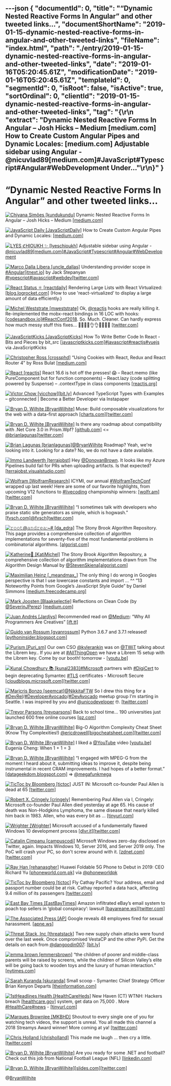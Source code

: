 ---json
{
  "documentId": 0,
  "title": "“Dynamic Nested Reactive Forms In Angular” and other tweeted links…",
  "documentShortName": "2019-01-15-dynamic-nested-reactive-forms-in-angular-and-other-tweeted-links",
  "fileName": "index.html",
  "path": "./entry/2019-01-15-dynamic-nested-reactive-forms-in-angular-and-other-tweeted-links",
  "date": "2019-01-16T05:20:45.61Z",
  "modificationDate": "2019-01-16T05:20:45.61Z",
  "templateId": 0,
  "segmentId": 0,
  "isRoot": false,
  "isActive": true,
  "sortOrdinal": 0,
  "clientId": "2019-01-15-dynamic-nested-reactive-forms-in-angular-and-other-tweeted-links",
  "tag": "{\r\n  \"extract\": \"Dynamic Nested Reactive Forms In Angular – Josh Hicks – Medium [medium.com] How to Create Custom Angular Pipes and Dynamic Locales: [medium.com] Adjustable sidebar using Angular - @nicuvlad89[medium.com]#JavaScript#Typescript#Angular#WebDevelopment Under...\"\r\n}"
}
---

# “Dynamic Nested Reactive Forms In Angular” and other tweeted links…

[<img alt="Chiyana Simões [kundukundu]" src="https://songhay.blob.core.windows.net:443/shared-social-twitter/kundukundu.jpg">](https://www.chiyanasimoes.com/) Dynamic Nested Reactive Forms In Angular – Josh Hicks – Medium [[medium.com]](https://medium.com/@joshblf/dynamic-nested-reactive-forms-in-angular-654c1d4a769a)

[<img alt="JavaScript Daily [JavaScriptDaily]" src="https://songhay.blob.core.windows.net:443/shared-social-twitter/JavaScriptDaily.jpg">](https://twitter.com/JavaScriptDaily) How to Create Custom Angular Pipes and Dynamic Locales: [[medium.com]](https://medium.com/dailyjs/dynamic-locales-in-angular-dd9a527ebe1f)

[<img alt="LYES ℭHIOUKH ✨ [lyeschioukh]" src="https://songhay.blob.core.windows.net:443/shared-social-twitter/lyeschioukh.jpg">](https://www.linkedin.com/in/lyeschioukh) Adjustable sidebar using Angular - [@nicuvlad89](http://twitter.com/@nicuvlad89)[[medium.com]](https://medium.com/@nicuvlad89/adjustable-sidebar-using-angular-76a77b02d169)[#JavaScript](http://twitter.com/search?q='%23JavaScript)[#Typescript](http://twitter.com/search?q='%23Typescript)[#Angular](http://twitter.com/search?q='%23Angular)[#WebDevelopment](http://twitter.com/search?q='%23WebDevelopment)

[<img alt="Marco Dalla Libera [uncle_dallas]" src="https://songhay.blob.core.windows.net:443/shared-social-twitter/uncle_dallas.jpg">](http://www.dallalibera.net/) Understanding provider scope in [#Angular](http://twitter.com/search?q='%23Angular)[[itnext.io]](https://itnext.io/understanding-provider-scope-in-angular-4c2589de5bc) by Jack Stepanyan [#typescript](http://twitter.com/search?q='%23typescript)[#javascript](http://twitter.com/search?q='%23javascript)[#webdev](http://twitter.com/search?q='%23webdev)[[twitter.com]](https://twitter.com/uncle_dallas/status/1013681452771430400/photo/1)

[<img alt="React Status ⚛ [reactdaily]" src="https://songhay.blob.core.windows.net:443/shared-social-twitter/reactdaily.jpg">](http://react.statuscode.com/) Rendering Large Lists with React Virtualized: [[blog.logrocket.com]](https://blog.logrocket.com/rendering-large-lists-with-react-virtualized-82741907a6b3) (How to use 'react-virtualized' to display a large amount of data efficiently.)

[<img alt="Michel Weststrate [mweststrate]" src="https://songhay.blob.core.windows.net:443/shared-social-twitter/mweststrate.jpg">](https://medium.com/@mweststrate) Ok, [@reactjs](http://twitter.com/@reactjs) hooks are really killing it. Re-implemented the mobx-react bindings in 16 LOC with hooks: [[codesandbox.io]](https://codesandbox.io/s/k2vmjpqvnv)[#ReactConf2018](http://twitter.com/search?q='%23ReactConf2018). So. Much. Cleaner. Can hardly express how much messy stuff this fixes... 👏👏🏅🏅👌👌💸💸🧙‍🧙‍ [[twitter.com]](https://twitter.com/mweststrate/status/1055532227939966976/photo/1)

[<img alt="JavaScriptKicks [JavaScriptKicks]" src="https://songhay.blob.core.windows.net:443/shared-social-twitter/JavaScriptKicks.jpg">](http://javascriptkicks.com/) How To Write Better Code In React - Bits and Pieces by bit_src [[javascriptkicks.com]](https://javascriptkicks.com/r/14541?url=https://blog.bitsrc.io/how-to-write-better-code-in-react-best-practices-b8ca87d462b0?gi=401b2919a29f)[#javascript](http://twitter.com/search?q='%23javascript)[#reactjs](http://twitter.com/search?q='%23reactjs)[#vuejs](http://twitter.com/search?q='%23vuejs) via JavaScriptKicks

[<img alt="Christopher Ross [crossphd]" src="https://songhay.blob.core.windows.net:443/shared-social-twitter/crossphd.jpg">](https://crossphd.com/) “Using Cookies with React, Redux and React Router 4” by Ross Bulat [[medium.com]](https://medium.com/@rossbulat/using-cookies-in-react-redux-and-react-router-4-f5f6079905dc)

[<img alt="React [reactjs]" src="https://songhay.blob.core.windows.net:443/shared-social-twitter/reactjs.png">](http://facebook.github.io/react/) React 16.6 is hot off the presses! 😱 – React.memo (like PureComponent but for function components) – React.lazy (code splitting powered by Suspense) – .contextType in class components [[reactjs.org]](https://reactjs.org/blog/2018/10/23/react-v-16-6.html)

[<img alt="Victor Chow [vicchow]" src="https://songhay.blob.core.windows.net:443/shared-social-twitter/vicchow.jpg">](https://twitter.com/vicchow)[[bit.ly]](http://bit.ly/2Ot0PUd) Advanced TypeScript Types with Examples – gitconnected | Become a Better Developer via Instapaper

[<img alt="Bryan D. Wilhite [BryanWilhite]" src="https://songhay.blob.core.windows.net:443/shared-social-twitter/BryanWilhite.jpeg">](http://songhayblog.azurewebsites.net/) Muse: Build composable visualizations for the web with a data-first approach [[charts.com]](http://www.charts.com/muze)[[twitter.com]](https://twitter.com/BryanWilhite/status/1051910766490574850/photo/1)

[<img alt="Bryan D. Wilhite [BryanWilhite]" src="https://songhay.blob.core.windows.net:443/shared-social-twitter/BryanWilhite.jpeg">](http://songhayblog.azurewebsites.net/) Is there any roadmap about compatibility with .Net Core 3.0 in Prism.Wpf? [[github.com]](https://github.com/PrismLibrary/Prism/issues/1544) <= [@brianlagunas](http://twitter.com/@brianlagunas)[[twitter.com]](https://twitter.com/BryanWilhite/status/1054518207313149952/photo/1)

[<img alt="Brian Lagunas [brianlagunas]" src="https://songhay.blob.core.windows.net:443/shared-social-twitter/brianlagunas.jpeg">](http://brianlagunas.com/)[@BryanWilhite](http://twitter.com/@BryanWilhite) Roadmap? Yeah, we're looking into it. Looking for a date? No, we do not have a date available.

[<img alt="Immo Landwerth [terrajobst]" src="https://songhay.blob.core.windows.net:443/shared-social-twitter/terrajobst.jpg">](http://immo.landwerth.net/) Hey [@DonovanBrown](http://twitter.com/@DonovanBrown). It looks like my Azure Pipelines build fail for PRs when uploading artifacts. Is that expected? [[terrajobst.visualstudio.com]](https://terrajobst.visualstudio.com/git-istage/_build/results?buildId=403&view=logs)

[<img alt="Wolfram [WolframResearch]" src="https://songhay.blob.core.windows.net:443/shared-social-twitter/WolframResearch.png">](http://www.wolfram.com/) ICYMI, our annual [#WolframTechConf](http://twitter.com/search?q='%23WolframTechConf) wrapped up last week! Here are some of our favorite highlights, from upcoming V12 functions to [#livecoding](http://twitter.com/search?q='%23livecoding) championship winners: [[wolfr.am]](https://wolfr.am/yAtalJh7)[[twitter.com]](https://twitter.com/WolframResearch/status/1054827382954180608/photo/1)

[<img alt="Bryan D. Wilhite [BryanWilhite]" src="https://songhay.blob.core.windows.net:443/shared-social-twitter/BryanWilhite.jpeg">](http://songhayblog.azurewebsites.net/) “I sometimes talk with developers who praise static site generators as simple, which is hogwash.” [[fvsch.com]](https://fvsch.com/static-site-generators/)[@fvsch](http://twitter.com/@fvsch)[[twitter.com]](https://twitter.com/BryanWilhite/status/1052035680342138885/photo/1)

[<img alt="𝚛𝚘𝚘𝚝@𝚊𝚗𝚍𝚛𝚎𝚊:~# [da_edra]" src="https://songhay.blob.core.windows.net:443/shared-social-twitter/da_edra.jpg">](https://github.com/da-edra) The Stony Brook Algorithm Repository. This page provides a comprehensive collection of algorithm implementations for seventy-five of the most fundamental problems in combinatorial algorithms. [[algorist.com]](http://algorist.com/algorist.html)

[<img alt="Katherine🌸 [KatiMichel]" src="https://songhay.blob.core.windows.net:443/shared-social-twitter/KatiMichel.jpg">](https://github.com/KatherineMichel) The Stony Brook Algorithm Repository, a comprehensive collection of algorithm implementations drawn from The Algorithm Design Manual by [@StevenSkiena](http://twitter.com/@StevenSkiena)[[algorist.com]](http://www.algorist.com/algorist.html)

[<img alt="Maximilian Heinz [_meandmax_]" src="https://songhay.blob.core.windows.net:443/shared-social-twitter/_meandmax_.jpg">](http://maximilian-heinz.de/) The only thing I do wrong in Googles perspective is that I use lowercase constants and import ... ^^ “13 Noteworthy Points from Google’s JavaScript Style Guide” by Daniel Simmons [[medium.freecodecamp.org]](https://medium.freecodecamp.org/google-publishes-a-javascript-style-guide-here-are-some-key-lessons-1810b8ad050b?source=twitterShare-693b7436ad05-1524216346)

[<img alt="Mark Joosten [Blaakselectie]" src="https://songhay.blob.core.windows.net:443/shared-social-twitter/Blaakselectie.jpg">](http://www.blaakselectie.nl/) Reflections on Clean Code (by [@SeverinJPerez](http://twitter.com/@SeverinJPerez)) [[medium.com]](https://medium.com/@severinperez/reflections-on-clean-code-8c9b683277ca)

[<img alt="Juan Andrés [Jardjys]" src="https://songhay.blob.core.windows.net:443/shared-social-twitter/Jardjys.jpg">](http://jardjys.tumblr.com/) Recommended read on [@Medium](http://twitter.com/@Medium): “Why All Programmers Are Creatives” [[ift.tt]](https://ift.tt/2xALQw1)

[<img alt="Guido van Rossum [gvanrossum]" src="https://songhay.blob.core.windows.net:443/shared-social-twitter/gvanrossum.jpg">](http://python.org/~guido/) Python 3.6.7 and 3.7.1 released! [[pythoninsider.blogspot.com]](https://pythoninsider.blogspot.com/2018/10/python-371-and-367-are-now-available.html)

[<img alt="Purism [Puri_sm]" src="https://songhay.blob.core.windows.net:443/shared-social-twitter/Puri_sm.jpg">](https://puri.sm/) Our own CSO [@kylerankin](http://twitter.com/@kylerankin) was on [@TWiT](http://twitter.com/@TWiT) talking about the Librem key.. If you are at [#AllThingOpen](http://twitter.com/search?q='%23AllThingOpen) we have a Librem 15 setup with the Librem key. Come by our booth! tomorrow - [[youtu.be]](https://youtu.be/SB82Ul_A1js)

[<img alt="Kunal Chowdhury 📚 [kunal2383]" src="https://songhay.blob.core.windows.net:443/shared-social-twitter/kunal2383.jpg">](https://www.kunal-chowdhury.com/)[#Microsoft](http://twitter.com/search?q='%23Microsoft) partners with [#DigiCert](http://twitter.com/search?q='%23DigiCert) to begin deprecating Symantec [#TLS](http://twitter.com/search?q='%23TLS) certificates - Microsoft Secure [[cloudblogs.microsoft.com]](https://cloudblogs.microsoft.com/microsoftsecure/2018/10/04/microsoft-partners-with-digicert-to-begin-deprecating-symantec-tls-certificates/)[[twitter.com]](https://twitter.com/kunal2383/status/1055731260537085952/photo/1)

[<img alt="Maricris Bonzo [seemcat]" src="https://songhay.blob.core.windows.net:443/shared-social-twitter/seemcat.jpg">](https://medium.com/@mcmakes)[@NikkitaFTW](http://twitter.com/@NikkitaFTW) So I drew this thing for a [#DevRel](http://twitter.com/search?q='%23DevRel)/[#DeveloperAvocado](http://twitter.com/search?q='%23DeveloperAvocado)/[#DevAvocado](http://twitter.com/search?q='%23DevAvocado) meetup group I'm starting in Seattle. I was inspired by you and [@unicodeveloper](http://twitter.com/@unicodeveloper) 🤓. [[twitter.com]](https://twitter.com/v1mg1rl/status/1055670493179596800/photo/1)

[<img alt="Trevor Parsons [trevparsons]" src="https://songhay.blob.core.windows.net:443/shared-social-twitter/trevparsons.png">](https://twitter.com/trevparsons) Back to school time... 190 universities just launched 600 free online courses [[qz.com]](https://qz.com/1437623/600-free-online-courses-you-can-take-from-universities-worldwide/)

[<img alt="Bryan D. Wilhite [BryanWilhite]" src="https://songhay.blob.core.windows.net:443/shared-social-twitter/BryanWilhite.jpeg">](http://songhayblog.azurewebsites.net/) Big-O Algorithm Complexity Cheat Sheet (Know Thy Complexities!) [@ericdrowell](http://twitter.com/@ericdrowell)[[bigocheatsheet.com]](http://bigocheatsheet.com)[[twitter.com]](https://twitter.com/BryanWilhite/status/1053317661025685504/photo/1)

[<img alt="Bryan D. Wilhite [BryanWilhite]" src="https://songhay.blob.core.windows.net:443/shared-social-twitter/BryanWilhite.jpeg">](http://songhayblog.azurewebsites.net/) I liked a [@YouTube](http://twitter.com/@YouTube) video [[youtu.be]](http://youtu.be/MGGKW0HCb5U?a) Eugenia Cheng: When 1 + 1 = 3

[<img alt="Bryan D. Wilhite [BryanWilhite]" src="https://songhay.blob.core.windows.net:443/shared-social-twitter/BryanWilhite.jpeg">](http://songhayblog.azurewebsites.net/) “I engaged with MPEG-G from the moment I heard about it, submitting ideas to improve it, despite being instrumental in recent CRAM improvements. I had hopes of a better format.” [[datageekdom.blogspot.com]](http://datageekdom.blogspot.com/2018/09/) => [@megafunkmega](http://twitter.com/@megafunkmega)

[<img alt="TicToc by Bloomberg [tictoc]" src="https://songhay.blob.core.windows.net:443/shared-social-twitter/tictoc.jpg">](https://twitter.com/i/events/931632515340627968) JUST IN: Microsoft co-founder Paul Allen is dead at 65 [[twitter.com]](https://twitter.com/tictoc/status/1051957033874927616/photo/1)

[<img alt="Robert X. Cringely [cringely]" src="https://songhay.blob.core.windows.net:443/shared-social-twitter/cringely.jpg">](http://www.cringely.com/) Remembering Paul Allen via I, Cringely: Microsoft co-founder Paul Allen died yesterday at age 65. His cause of death was Non-Hodgkins Lymphoma, the same disease that nearly killed him back in 1983. Allen, who was every bit as ... [[tinyurl.com]](http://tinyurl.com/ycfknjs6)

[<img alt="Wrighter [Wrighter]" src="https://songhay.blob.core.windows.net:443/shared-social-twitter/Wrighter.png">](https://twitter.com/Wrighter) Microsoft accused of a fundamentally flawed Windows 10 development process [[dlvr.it]](http://dlvr.it/Qp2yW8)[[twitter.com]](https://twitter.com/Wrighter/status/1054092978069811200/photo/1)

[<img alt="Catalin Cimpanu [campuscodi]" src="https://songhay.blob.core.windows.net:443/shared-social-twitter/campuscodi.jpg">](https://www.zdnet.com/meet-the-team/us/catalin.cimpanu/) Microsoft Windows zero-day disclosed on Twitter, again. Impacts Windows 10, Server 2016, and Server 2019 only. The PoC will crash your PC, so don't screw around with it. [[zdnet.com]](https://www.zdnet.com/article/microsoft-windows-zero-day-disclosed-on-twitter-again/)[[twitter.com]](https://twitter.com/campuscodi/status/1055066122301726720/photo/1)

[<img alt="Ray Han [rehanasgher]" src="https://songhay.blob.core.windows.net:443/shared-social-twitter/rehanasgher.jpg">](https://twitter.com/rehanasgher) Huawei Foldable 5G Phone to Debut in 2019: CEO Richard Yu [[phoneworld.com.pk]](https://www.phoneworld.com.pk/huawei-foldable-5g-phone-to-debut-in-2019-ceo-richard-yu/) via [@phoneworldpk](http://twitter.com/@phoneworldpk)

[<img alt="TicToc by Bloomberg [tictoc]" src="https://songhay.blob.core.windows.net:443/shared-social-twitter/tictoc.jpg">](https://twitter.com/i/events/931632515340627968) Fly Cathay Pacific? Your address, email and passport number could be at risk. Cathay reported a data hack, affecting 9.4 million of its passengers [[twitter.com]](https://twitter.com/tictoc/status/1055309263147597824/video/1)

[<img alt="East Bay Times [EastBayTimes]" src="https://songhay.blob.core.windows.net:443/shared-social-twitter/EastBayTimes.jpg">](http://www.eastbaytimes.com/) Amazon infiltrated eBay’s email system to poach top sellers in ‘global conspiracy’: lawsuit [[bayareane.ws]](https://bayareane.ws/2yM3o94)[[twitter.com]](https://twitter.com/EastBayTimes/status/1053091180127367174/photo/1)

[<img alt="The Associated Press [AP]" src="https://songhay.blob.core.windows.net:443/shared-social-twitter/AP.png">](https://apnews.com/) Google reveals 48 employees fired for sexual harassment. [[apne.ws]](http://apne.ws/8UPNo7E)

[<img alt="Threat Stack, Inc [threatstack]" src="https://songhay.blob.core.windows.net:443/shared-social-twitter/threatstack.jpg">](https://www.threatstack.com/) Two new supply chain attacks were found over the last week. Once compromised VestaCP and the other PyPi. Get the details on each from [@dangoodin007](http://twitter.com/@dangoodin007): [[bit.ly]](http://bit.ly/2Jg4fUz)

[<img alt="emma brown [emmersbrown]" src="https://songhay.blob.core.windows.net:443/shared-social-twitter/emmersbrown.jpg">](http://wapo.st/ytkdoP) “the children of poorer and middle-class parents will be raised by screens, while the children of Silicon Valley’s elite will be going back to wooden toys and the luxury of human interaction.” [[nytimes.com]](https://www.nytimes.com/2018/10/26/style/digital-divide-screens-schools.html?rref=collection%2Fbyline%2Fnellie-bowles&action=click&contentCollection=undefined&region=stream&module=stream_unit&version=latest&contentPlacement=2&pgtype=collection)

[<img alt="Sarah Kuranda [skuranda]" src="https://songhay.blob.core.windows.net:443/shared-social-twitter/skuranda.jpg">](http://www.sarahkuranda.com/) Small scoop - Symantec Chief Strategy Officer Brian Kenyon Departs [[theinformation.com]](https://www.theinformation.com/briefings/cbb9ab)

[<img alt="1stHeadlines Health [HealthCareHeds]" src="https://songhay.blob.core.windows.net:443/shared-social-twitter/HealthCareHeds.gif">](https://twitter.com/HealthCareHeds) New Haven (CT) WTNH: Hackers breach [[healthcare.gov]](http://HealthCare.gov) system, get data on 75,000 . More [#HealthCare](http://twitter.com/search?q='%23HealthCare)[#news](http://twitter.com/search?q='%23news) - [[tinyurl.com]](https://tinyurl.com/ybox9xyq)

[<img alt="Marques Brownlee [MKBHD]" src="https://songhay.blob.core.windows.net:443/shared-social-twitter/MKBHD.jpg">](http://youtube.com/MKBHD) Shoutout to every single one of you for watching tech videos, the support is unreal. You all made this channel a 2018 Streamys Award winner! More coming at ya! [[twitter.com]](https://twitter.com/streamys/status/1054552491252047873)

[<img alt="Chris Holland [chrisholland]" src="https://songhay.blob.core.windows.net:443/shared-social-twitter/chrisholland.png">](https://www.linkedin.com/in/chrisholland/) This made me laugh ... then cry a little. [[twitter.com]](https://twitter.com/chrisholland/status/1055516192834772992/photo/1)

[<img alt="Bryan D. Wilhite [BryanWilhite]" src="https://songhay.blob.core.windows.net:443/shared-social-twitter/BryanWilhite.jpeg">](http://songhayblog.azurewebsites.net/) Are you ready for some .NET and football? Check out this job from National Football League (NFL) [[linkedin.com]](https://www.linkedin.com/jobs/view/917349528/?eBP=CwEAAAFmjOgqTs4quoqItgxUCq68lIUX_SOMEZYtkT7bxgBuzVyiDHIeoENBPL7twVPZInBtFcD5AbT5TGuPmG2nG--Klb8p24VJTXnd0u1FjLKdCvmUzI__q43zV0Ge3o9JD0SAkpgS7qcIQf_Yj3jgjP36NBgLB1q4S8AToPJDvui4jNAoLKHMe2XPCj1zySTvuRUUTNFVh0-6d8hjZA4Ei01p_ljNNOBfwl7FAZ2hk5fKKVjWy84KHcAuHPChDDLV0OaCJculIVMrBKfZVhECCEW-6-hgh56fynKyaeSU2S7geflClskguifxVQNW&recommendedFlavor=SCHOOL_RECRUIT&refId=44b0d574-6071-4654-9a16-28be4d240d2e&trk=eml-jymbii-organic-job-card&midToken=AQF8ILai3ua0uQ&trkEmail=eml-jobs_jymbii_digest-null-2-null-null-7nj74%7Ejng5swwp%7Eks-null-jobs%7Eview&lipi=urn%3Ali%3Apage%3Aemail_jobs_jymbii_digest%3BNNKSdAroRsysxmGWQF%2BGOQ%3D%3D)

[<img alt="Bryan D. Wilhite [BryanWilhite]" src="https://songhay.blob.core.windows.net:443/shared-social-twitter/BryanWilhite.jpeg">](http://songhayblog.azurewebsites.net/)[[slides.com]](http://slides.com/seldo/npm-future-of-javascript#)[[twitter.com]](https://twitter.com/BryanWilhite/status/1052038187193778181/photo/1)

@[BryanWilhite](https://twitter.com/BryanWilhite)
